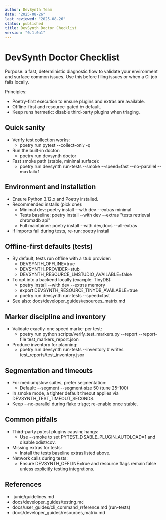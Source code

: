 ```yaml
---
author: DevSynth Team
date: "2025-08-26"
last_reviewed: "2025-08-26"
status: published
title: DevSynth Doctor Checklist
version: "0.1.0a1"
---
```


# DevSynth Doctor Checklist

Purpose: a fast, deterministic diagnostic flow to validate your environment and surface common issues. Use this before filing issues or when a CI job fails locally.

Principles:
- Poetry-first execution to ensure plugins and extras are available.
- Offline-first and resource-gated by default.
- Keep runs hermetic: disable third-party plugins when triaging.

## Quick sanity

- Verify test collection works:
  - poetry run pytest --collect-only -q
- Run the built-in doctor:
  - poetry run devsynth doctor
- Fast smoke path (stable, minimal surface):
  - poetry run devsynth run-tests --smoke --speed=fast --no-parallel --maxfail=1

## Environment and installation

- Ensure Python 3.12.x and Poetry installed.
- Recommended installs (pick one):
  - Minimal dev: poetry install --with dev --extras minimal
  - Tests baseline: poetry install --with dev --extras "tests retrieval chromadb api"
  - Full maintainer: poetry install --with dev,docs --all-extras
- If imports fail during tests, re-run: poetry install

## Offline-first defaults (tests)

- By default, tests run offline with a stub provider:
  - DEVSYNTH_OFFLINE=true
  - DEVSYNTH_PROVIDER=stub
  - DEVSYNTH_RESOURCE_LMSTUDIO_AVAILABLE=false
- To opt into a backend locally (example: TinyDB):
  - poetry install --with dev --extras memory
  - export DEVSYNTH_RESOURCE_TINYDB_AVAILABLE=true
  - poetry run devsynth run-tests --speed=fast
- See also: docs/developer_guides/resources_matrix.md

## Marker discipline and inventory

- Validate exactly-one speed marker per test:
  - poetry run python scripts/verify_test_markers.py --report --report-file test_markers_report.json
- Produce inventory for planning:
  - poetry run devsynth run-tests --inventory  # writes test_reports/test_inventory.json

## Segmentation and timeouts

- For medium/slow suites, prefer segmentation:
  - Default: --segment --segment-size 50 (tune 25–100)
- In smoke mode, a tighter default timeout applies via DEVSYNTH_TEST_TIMEOUT_SECONDS.
- Keep --no-parallel during flake triage; re-enable once stable.

## Common pitfalls

- Third-party pytest plugins causing hangs:
  - Use --smoke to set PYTEST_DISABLE_PLUGIN_AUTOLOAD=1 and disable xdist/cov.
- Missing extras for tests:
  - Install the tests baseline extras listed above.
- Network calls during tests:
  - Ensure DEVSYNTH_OFFLINE=true and resource flags remain false unless explicitly testing integrations.

## References

- .junie/guidelines.md
- docs/developer_guides/testing.md
- docs/user_guides/cli_command_reference.md (run-tests)
- docs/developer_guides/resources_matrix.md
